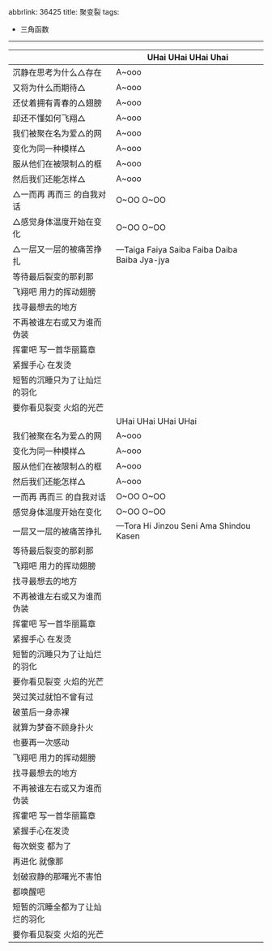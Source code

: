abbrlink: 36425
title: 聚变裂
tags:
  - 三角函数
---
|      |UHai UHai UHai Uhai|
|--|--|
|沉静在思考为什么△存在|A~ooo|
|又将为什么而期待△|A~ooo|
|还仗着拥有青春的△翅膀|A~ooo|
|却还不懂如何飞翔△|A~ooo|
|我们被聚在名为爱△的网|A~ooo|
|变化为同一种模样△|A~ooo|
|服从他们在被限制△的框|A~ooo|
|然后我们还能怎样△|A~ooo|
|△一而再 再而三 的自我对话|O~OO O~OO|
|△感觉身体温度开始在变化|O~OO O~OO|
|△一层又一层的被痛苦挣扎|—Taiga Faiya Saiba Faiba Daiba Baiba Jya-jya|
|等待最后裂变的那刹那|      |
|飞翔吧 用力的挥动翅膀|      |
|找寻最想去的地方|      |
|不再被谁左右或又为谁而伪装|      |
|挥霍吧 写一首华丽篇章|      |
|紧握手心 在发烫|      |
|短暂的沉睡只为了让灿烂的羽化|      |
|要你看见裂变 火焰的光芒|      |
|      |UHai UHai UHai UHai|
|我们被聚在名为爱△的网|A~ooo|
|变化为同一种模样△|A~ooo|
|服从他们在被限制△的框|A~ooo|
|然后我们还能怎样△|A~ooo|
|一而再 再而三 的自我对话|O~OO O~OO|
|感觉身体温度开始在变化|O~OO O~OO|
|一层又一层的被痛苦挣扎|—Tora Hi Jinzou Seni Ama Shindou Kasen|
|等待最后裂变的那刹那|      |
|飞翔吧 用力的挥动翅膀|      |
|找寻最想去的地方|      |
|不再被谁左右或又为谁而伪装|      |
|挥霍吧 写一首华丽篇章|      |
|紧握手心 在发烫|      |
|短暂的沉睡只为了让灿烂的羽化|      |
|要你看见裂变 火焰的光芒|      |
|哭过笑过就怕不曾有过|      |
|破茧后一身赤裸|      |
|就算为梦奋不顾身扑火|      |
|也要再一次感动|      |
|飞翔吧 用力的挥动翅膀|      |
|找寻最想去的地方|      |
|不再被谁左右或又为谁而伪装|      |
|挥霍吧 写一首华丽篇章|      |
|紧握手心在发烫|      |
|每次蜕变 都为了|      |
|再进化 就像那|      |
|划破寂静的那曙光不害怕|      |
|都唤醒吧|      |
|短暂的沉睡全都为了让灿烂的羽化|      |
|要你看见裂变 火焰的光芒|      |